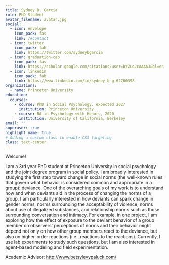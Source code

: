 ```yaml
---
title: Sydney B. Garcia
role: PhD Student
avatar_filename: avatar.jpg
social:
  - icon: envelope
    icon_pack: fas
    link: /#contact
  - icon: twitter
    icon_pack: fab
    link: https://twitter.com/sydneybgarcia
  - icon: graduation-cap
    icon_pack: fas
    link: https://scholar.google.com/citations?user=bYZLoJcAAAAJ&hl=en
  - icon: linkedin
    icon_pack: fab
    link: https://www.linkedin.com/in/sydney-b-g-62760398
organizations:
  - name: Princeton University
education:
  courses:
    - course: PhD in Social Psychology, expected 2027
      institution: Princeton University
    - course: BA in Psychology with Honors, 2020
      institution: University of California, Berkeley
email: ""
superuser: true
highlight_name: true
# Adding a custom class to enable CSS targeting
class: text-center
---
```

Welcome!

I am a 3rd year PhD student at Princeton University in social psychology and the joint degree program in social policy. I am broadly interested in studying the first step toward change in social norms (the well-known rules that govern what behavior is considered common and appropriate in a group): deviance. One of the overarching goals of my work is to understand how and when deviants aid in the process of changing the norms of a group. I am particularly interested in how deviants can spark change in gender norms, norms surrounding the acceptability of violence, norms about use of illegalized substances, and relationship norms such as those surrounding conversation and intimacy. For example, in one project, I am exploring how the effect of exposure to the deviant behavior of a group member on observers' perceptions of norms and their behavior might depend not only on how other group members react to the deviance, but also on higher-order reactions (i.e., reactions to the reactions). Currently, I use lab experiments to study such questions, but I am also interested in agent-based modeling and field experimentation. 

Academic Advisor: http://www.betsylevypaluck.com/ 
